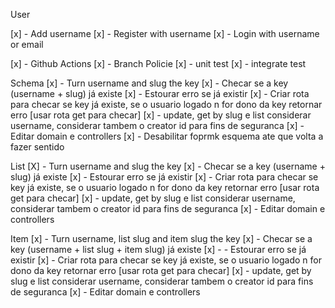 User

[x] - Add username
    [x] - Register with username
    [x] - Login with username or email

[x] - Github Actions
    [x] - Branch Policie
    [x] - unit test
    [x] - integrate test

Schema
[x] - Turn username and slug the key
    [x] - Checar se a key (username + slug) já existe
        [x] - Estourar erro se já existir
    [x] - Criar rota para checar se key já existe, se o usuario logado n for dono da key retornar erro
            [usar rota get para checar]
    [x] - update, get by slug  e list considerar username, considerar tambem o creator id para fins de seguranca
        [x] - Editar domain e controllers
    [x] - Desabilitar foprmk esquema ate que volta a fazer sentido

List
[X] - Turn username and slug the key
    [x] - Checar se a key (username + slug) já existe
        [x] - Estourar erro se já existir
    [x] - Criar rota para checar se key já existe, se o usuario logado n for dono da key retornar erro
            [usar rota get para checar]
    [x] - update, get by slug  e list considerar username, considerar tambem o creator id para fins de seguranca
        [x] - Editar domain e controllers

Item
[x] - Turn username, list slug and item slug the key
    [x] - Checar se a key (username + list slug + item slug) já existe
        [x] - - Estourar erro se já existir
    [x] - Criar rota para checar se key já existe, se o usuario logado n for dono da key retornar erro
            [usar rota get para checar]
    [x] - update, get by slug  e list considerar username, considerar tambem o creator id para fins de seguranca
        [x] - Editar domain e controllers

